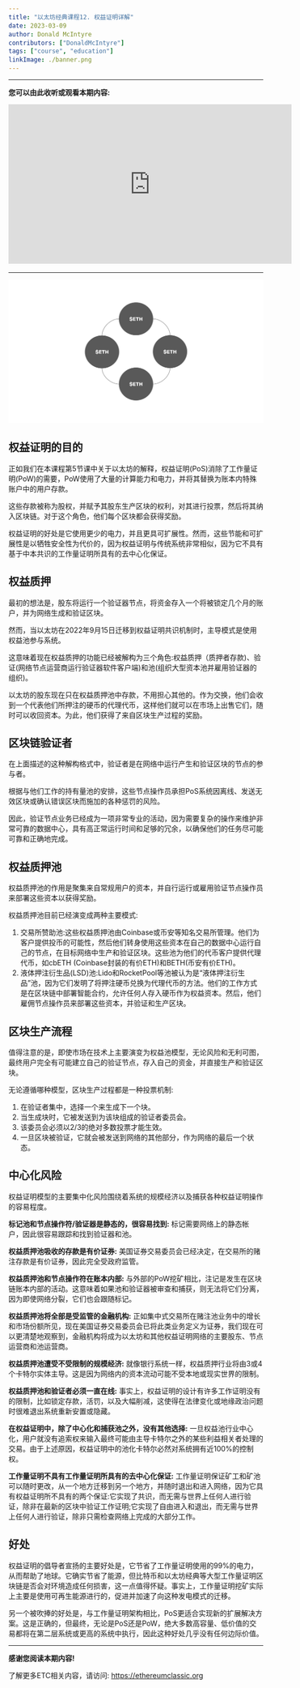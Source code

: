 ```yaml
---
title: "以太坊经典课程12. 权益证明详解"
date: 2023-03-09
author: Donald McIntyre
contributors: ["DonaldMcIntyre"]
tags: ["course", "education"]
linkImage: ./banner.png
---
```


---
**您可以由此收听或观看本期内容:**

<iframe width="560" height="315" src="https://www.youtube.com/embed/7jGOPq3RLjs" title="YouTube video player" frameborder="0" allow="accelerometer; autoplay; clipboard-write; encrypted-media; gyroscope; picture-in-picture; web-share" allowfullscreen></iframe>

---

![权益证明池.](./1.png)

## 权益证明的目的

正如我们在本课程第5节课中关于以太坊的解释，权益证明(PoS)消除了工作量证明(PoW)的需要，PoW使用了大量的计算能力和电力，并将其替换为账本内特殊账户中的用户存款。

这些存款被称为股权，并赋予其股东生产区块的权利，对其进行投票，然后将其纳入区块链。对于这个角色，他们每个区块都会获得奖励。

权益证明的好处是它使用更少的电力，并且更具可扩展性。然而，这些节能和可扩展性是以牺牲安全性为代价的，因为权益证明与传统系统非常相似，因为它不具有基于中本共识的工作量证明所具有的去中心化保证。

## 权益质押

最初的想法是，股东将运行一个验证器节点，将资金存入一个将被锁定几个月的账户，并为网络生成和验证区块。

然而，当以太坊在2022年9月15日迁移到权益证明共识机制时，主导模式是使用权益池参与系统。

这意味着现在权益质押的功能已经被解构为三个角色:权益质押（质押者存款)、验证(网络节点运营商运行验证器软件客户端)和池(组织大型资本池并雇用验证器的组织)。

以太坊的股东现在只在权益质押池中存款，不用担心其他的。作为交换，他们会收到一个代表他们所押注的硬币的代理代币，这样他们就可以在市场上出售它们，随时可以收回资本。为此，他们获得了来自区块生产过程的奖励。

## 区块链验证者

在上面描述的这种解构格式中，验证者是在网络中运行产生和验证区块的节点的参与者。

根据与他们工作的持有量池的安排，这些节点操作员承担PoS系统因离线、发送无效区块或确认错误区块而施加的各种惩罚的风险。

因此，验证节点业务已经成为一项非常专业的活动，因为需要复杂的操作来维护非常可靠的数据中心，具有高正常运行时间和足够的冗余，以确保他们的任务尽可能可靠和正确地完成。

## 权益质押池

权益质押池的作用是聚集来自常规用户的资本，并自行运行或雇用验证节点操作员来部署这些资本以获得奖励。

权益质押池目前已经演变成两种主要模式:

1. 交易所赞助池:这些权益质押池由Coinbase或币安等知名交易所管理。他们为客户提供投币的可能性，然后他们转身使用这些资本在自己的数据中心运行自己的节点，在目标网络中生产和验证区块。这些池为他们的代币客户提供代理代币，如cbETH (Coinbase封装的有价ETH)和BETH(币安有价ETH)。
2. 液体押注衍生品(LSD)池:Lido和RocketPool等池被认为是“液体押注衍生品”池，因为它们发明了将押注硬币兑换为代理代币的方法。他们的工作方式是在区块链中部署智能合约，允许任何人存入硬币作为权益资本。然后，他们雇佣节点操作员来部署这些资本，并验证和生产区块。

## 区块生产流程

值得注意的是，即使市场在技术上主要演变为权益池模型，无论风险和无利可图，最终用户完全有可能建立自己的验证节点，存入自己的资金，并直接生产和验证区块。

无论遵循哪种模型，区块生产过程都是一种投票机制:

1. 在验证者集中，选择一个来生成下一个块。
2. 当生成块时，它被发送到为该块组成的验证者委员会。
3. 该委员会必须以2/3的绝对多数投票才能生效。
4. 一旦区块被验证，它就会被发送到网络的其他部分，作为网络的最后一个状态。

## 中心化风险

权益证明模型的主要集中化风险围绕着系统的规模经济以及捕获各种权益证明操作的容易程度。

**标记池和节点操作符/验证器是静态的，很容易找到:** 标记需要网络上的静态帐户，因此很容易跟踪和找到验证器和池。

**权益质押池吸收的存款是有价证券:** 美国证券交易委员会已经决定，在交易所的赌注存款是有价证券，因此完全受政府监管。

**权益质押池和节点操作符在账本内部:** 与外部的PoW挖矿相比，注记是发生在区块链账本内部的活动。这意味着如果池和验证器被审查和捕获，则无法将它们分离，因为即使网络分裂，它们也会跟随标记。

**权益质押池将全部是受监管的金融机构:** 正如集中式交易所在赌注池业务中的增长和市场份额所见，现在美国证券交易委员会已将此类业务定义为证券，我们现在可以更清楚地观察到，金融机构将成为以太坊和其他权益证明网络的主要股东、节点运营商和池运营商。

**权益质押池遭受不受限制的规模经济:** 就像银行系统一样，权益质押行业将由3或4个卡特尔实体主导。这是因为网络内的资本流动可能不受本地或现实世界的限制。

**权益质押池和验证者必须一直在线:** 事实上，权益证明的设计有许多工作证明没有的限制，比如锁定存款，活罚，以及大幅削减，这使得在法律变化或地缘政治问题时很难退出系统重新安置或隐藏。

**在权益证明中，除了中心化和捕获池之外，没有其他选择:** 一旦权益池行业中心化，用户就没有追索权来输入最终可能由主导卡特尔之外的某些利益相关者处理的交易。由于上述原因，权益证明中的池化卡特尔必然对系统拥有近100%的控制权。

**工作量证明不具有工作量证明所具有的去中心化保证:** 工作量证明保证矿工和矿池可以随时更改，从一个地方迁移到另一个地方，并随时退出和进入网络，因为它具有权益证明所不具有的两个保证:它实现了共识，而无需与世界上任何人进行验证，除非在最新的区块中验证工作证明;它实现了自由进入和退出，而无需与世界上任何人进行验证，除非只需检查网络上完成的大部分工作。

## 好处

权益证明的倡导者宣扬的主要好处是，它节省了工作量证明使用的99%的电力，从而帮助了地球。它确实节省了能源，但比特币和以太坊经典等大型工作量证明区块链是否会对环境造成任何损害，这一点值得怀疑。事实上，工作量证明挖矿实际上主要是使用可再生能源进行的，促进并加速了向这种发电模式的迁移。

另一个被吹捧的好处是，与工作量证明架构相比，PoS更适合实现新的扩展解决方案。这是正确的，但最终，无论是PoS还是PoW，绝大多数高容量、低价值的交易都将在第二层系统或更高的系统中执行，因此这种好处几乎没有任何边际价值。

---

**感谢您阅读本期内容!**

了解更多ETC相关内容，请访问: https://ethereumclassic.org

